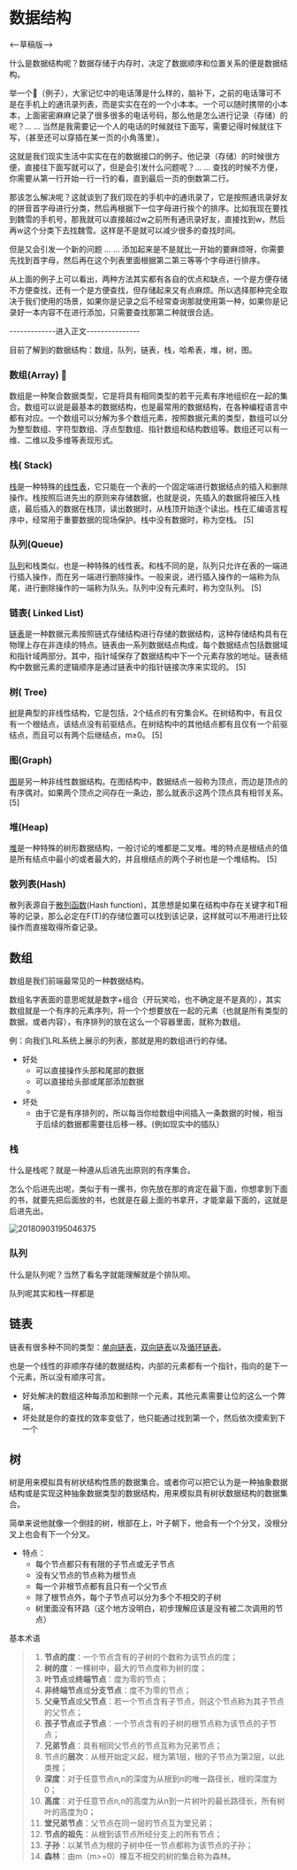 # 数据结构

<--草稿版-->

什么是数据结构呢？数据存储于内存时，决定了数据顺序和位置关系的便是数据结构。

举一个🌰（例子），大家记忆中的电话薄是什么样的，脑补下，之前的电话簿可不是在手机上的通讯录列表，而是实实在在的一个小本本。一个可以随时携带的小本本，上面密密麻麻记录了很多很多的电话号码，那么他是怎么进行记录（存储）的呢？... ... 当然是我需要记一个人的电话的时候就往下面写，需要记得时候就往下写，（甚至还可以穿插在某一页的小角落里）。

这就是我们现实生活中实实在在的数据接口的例子。他记录（存储）的时候很方便，直接往下面写就可以了，但是会引发什么问题呢？... ... 查找的时候不方便，你需要从第一行开始一行一行的看，直到最后一页的倒数第二行。

那该怎么解决呢？这就谈到了我们现在的手机中的通讯录了，它是按照通讯录好友的拼音首字母进行分类，然后再根据下一位字母进行挨个的排序。比如我现在要找到魏雪的手机号，那我就可以直接越过w之前所有通讯录好友，直接找到w，然后再w这个分类下去找魏雪。这样是不是就可以减少很多的查找时间。

但是又会引发一个新的问题 ... ... 添加起来是不是就比一开始的要麻烦呀，你需要先找到首字母，然后再在这个列表里面根据第二第三等等个字母进行排序。

从上面的例子上可以看出，两种方法其实都有各自的优点和缺点，一个是方便存储不方便查找，还有一个是方便查找，但存储起来又有点麻烦。所以选择那种完全取决于我们使用的场景，如果你是记录之后不经常查询那就使用第一种，如果你是记录好一本内容不在进行添加，只需要查找那第二种就很合适。

-------------进入正文---------------

目前了解到的数据结构：数组，队列，链表，栈，哈希表，堆，树，图。

### 数组(Array) 🌟

数组是一种聚合数据类型，它是将具有相同类型的若干元素有序地组织在一起的集合。数组可以说是最基本的数据结构，也是最常用的数据结构，在各种编程语言中都有对应。一个数组可以分解为多个数组元素，按照数据元素的类型，数组可以分为整型数组、字符型数组、浮点型数组、指针数组和结构数组等。数组还可以有一维、二维以及多维等表现形式。

### 栈( Stack)

[栈](https://baike.baidu.com/item/栈/12808149)是一种特殊的[线性表](https://baike.baidu.com/item/线性表/3228081)，它只能在一个表的一个固定端进行数据结点的插入和删除操作。栈按照后进先出的原则来存储数据，也就是说，先插入的数据将被压入栈底，最后插入的数据在栈顶，读出数据时，从栈顶开始逐个读出。栈在汇编语言程序中，经常用于重要数据的现场保护。栈中没有数据时，称为空栈。 [5] 

### 队列(Queue)

[队列](https://baike.baidu.com/item/队列/14580481)和栈类似，也是一种特殊的线性表。和栈不同的是，队列只允许在表的一端进行插入操作，而在另一端进行删除操作。一般来说，进行插入操作的一端称为队尾，进行删除操作的一端称为队头。队列中没有元素时，称为空队列。 [5] 

### 链表( Linked List)

[链表](https://baike.baidu.com/item/链表/9794473)是一种数据元素按照链式存储结构进行存储的数据结构，这种存储结构具有在物理上存在非连续的特点。链表由一系列数据结点构成，每个数据结点包括数据域和指针域两部分。其中，指针域保存了数据结构中下一个元素存放的地址。链表结构中数据元素的逻辑顺序是通过链表中的指针链接次序来实现的。 [5] 

### 树( Tree)

[树](https://baike.baidu.com/item/树/2699484)是典型的非线性结构，它是包括，2个结点的有穷集合K。在树结构中，有且仅有一个根结点，该结点没有前驱结点。在树结构中的其他结点都有且仅有一个前驱结点，而且可以有两个后继结点，m≥0。 [5] 

### 图(Graph)

[图](https://baike.baidu.com/item/图/13018767)是另一种非线性数据结构。在图结构中，数据结点一般称为顶点，而边是顶点的有序偶对。如果两个顶点之间存在一条边，那么就表示这两个顶点具有相邻关系。 [5] 

### 堆(Heap)

[堆](https://baike.baidu.com/item/堆/20606834)是一种特殊的树形数据结构，一般讨论的堆都是二叉堆。堆的特点是根结点的值是所有结点中最小的或者最大的，并且根结点的两个子树也是一个堆结构。 [5] 

### 散列表(Hash)

散列表源自于[散列函数](https://baike.baidu.com/item/散列函数/2366288)(Hash function)，其思想是如果在结构中存在关键字和T相等的记录，那么必定在F(T)的存储位置可以找到该记录，这样就可以不用进行比较操作而直接取得所查记录。

## 数组

数组是我们前端最常见的一种数据结构。

数组名字表面的意思呢就是数字+组合（开玩笑哈，也不确定是不是真的），其实数组就是一个有序的元素序列，将一个个想要放在一起的元素（也就是所有类型的数据，或者内容），有序排列的放在这么一个容器里面，就称为数组。

例：向我们LRL系统上展示的列表，那就是用的数组进行的存储。

- 好处
  - 可以直接操作头部和尾部的数据
  - 可以直接给头部或尾部添加数据
  - 
- 坏处
  - 由于它是有序排列的，所以每当你给数组中间插入一条数据的时候，相当于后续的数据都需要往后移一移。(例如现实中的插队）

### 栈

什么是栈呢？就是一种遵从后进先出原则的有序集合。

怎么个后进先出呢，类似于有一摞书，你先放在那的肯定在最下面，你想拿到下面的书，就要先把后面放的书，也就是在最上面的书拿开，才能拿最下面的，这就是后进先出。



![20180903195046375](/Users/mykg/Desktop/20180903195046375.jpeg)

### 队列

什么是队列呢？当然了看名字就能理解就是个排队呗。

队列呢其实和栈一样都是

## 链表

链表有很多种不同的类型：[单向链表](https://baike.baidu.com/item/单向链表/8671935)，[双向链表](https://baike.baidu.com/item/双向链表/2968731)以及[循环链表](https://baike.baidu.com/item/循环链表/3228465)。

也是一个线性的非顺序存储的数据结构，内部的元素都有一个指针，指向的是下一个元素，所以没有顺序可言。

- 好处解决的数组这种每添加和删除一个元素，其他元素需要让位的这么一个弊端，
- 坏处就是你的查找的效率变低了，他只能通过找到第一个，然后依次摸索到下一个

## 树

树是用来模拟具有树状结构性质的数据集合。或者你可以把它认为是一种抽象数据结构或是实现这种抽象数据类型的数据结构，用来模拟具有树状数据结构的数据集合。

简单来说他就像一个倒挂的树，根部在上，叶子朝下，他会有一个个分叉，没根分叉上也会有下一个分叉。

- 特点：
  - 每个节点都只有有限的子节点或无子节点
  - 没有父节点的节点称为根节点
  - 每一个非根节点都有且只有一个父节点
  - 除了根节点外，每个子节点可以分为多个不相交的子树
  - 树里面没有环路（这个地方没明白，初步理解应该是没有被二次调用的节点）


基本术语

> 1. **节点的度**：一个节点含有的子树的个数称为该节点的度；
> 2. **树的度**：一棵树中，最大的节点度称为树的度；
> 3. **叶节点**或**终端节点**：度为零的节点；
> 4. **非终端节点**或**分支节点**：度不为零的节点；
> 5. **父亲节点**或**父节点**：若一个节点含有子节点，则这个节点称为其子节点的父节点；
> 6. **孩子节点**或**子节点**：一个节点含有的子树的根节点称为该节点的子节点；
> 7. **兄弟节点**：具有相同父节点的节点互称为兄弟节点；
> 8. 节点的**层次**：从根开始定义起，根为第1层，根的子节点为第2层，以此类推；
> 9. **深度**：对于任意节点n,n的深度为从根到n的唯一路径长，根的深度为0；
> 10. **高度**：对于任意节点n,n的高度为从n到一片树叶的最长路径长，所有树叶的高度为0；
> 11. **堂兄弟节点**：父节点在同一层的节点互为堂兄弟；
> 12. **节点的祖先**：从根到该节点所经分支上的所有节点；
> 13. **子孙**：以某节点为根的子树中任一节点都称为该节点的子孙；
> 14. **森林**：由m（m>=0）棵互不相交的树的集合称为森林。


